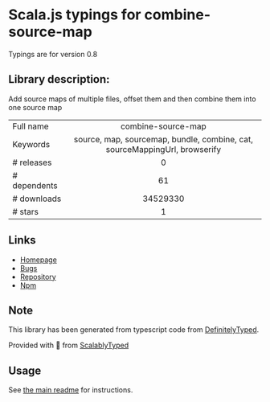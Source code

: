 
# Scala.js typings for combine-source-map

Typings are for version 0.8

## Library description:
Add source maps of multiple files, offset them and then combine them into one source map

|                    |                 |
| ------------------ | :-------------: |
| Full name          | combine-source-map |
| Keywords           | source, map, sourcemap, bundle, combine, cat, sourceMappingUrl, browserify |
| # releases         | 0 |
| # dependents       | 61 |
| # downloads        | 34529330 |
| # stars            | 1 |

## Links
- [Homepage](https://github.com/thlorenz/combine-source-map)
- [Bugs](https://github.com/thlorenz/combine-source-map/issues)
- [Repository](https://github.com/thlorenz/combine-source-map)
- [Npm](https://www.npmjs.com/package/combine-source-map)
    


## Note
This library has been generated from typescript code from [DefinitelyTyped](https://definitelytyped.org).

Provided with :purple_heart: from [ScalablyTyped](https://github.com/oyvindberg/ScalablyTyped)

## Usage
See [the main readme](../../readme.md) for instructions.



